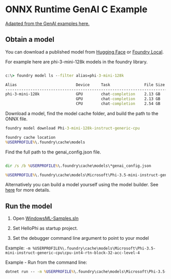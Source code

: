 # ONNX Runtime GenAI C Example

[Adapted from the GenAI examples here.](https://github.com/microsoft/onnxruntime-genai/tree/main/examples/c)

## Obtain a model

You can download a published model from [Hugging Face](https://huggingface.co/) or [Foundry Local](https://learn.microsoft.com/en-us/azure/ai-foundry/foundry-local/get-started).

For example here are phi-3-mini-128k models in the foundry library.

```cmd

c:\> foundry model ls --filter alias=phi-3-mini-128k

Alias                          Device     Task               File Size    License      Model ID
-----------------------------------------------------------------------------------------------
phi-3-mini-128k                GPU        chat-completion    2.13 GB      MIT          Phi-3-mini-128k-instruct-cuda-gpu
                               GPU        chat-completion    2.13 GB      MIT          Phi-3-mini-128k-instruct-generic-gpu
                               CPU        chat-completion    2.54 GB      MIT          Phi-3-mini-128k-instruct-generic-cpu

```

Download a model, find the model cache folder, and build the path to the ONNX file.

```cmd
foundry model download Phi-3-mini-128k-instruct-generic-cpu

foundry cache location
%USERPROFILE%\.foundry\cache\models
```

Find the full path to the genai_config.json file.

```cmd

dir /s /b %USERPROFILE%\.foundry\cache\models\*genai_config.json

%USERPROFILE%\.foundry\cache\models\Microsoft\Phi-3.5-mini-instruct-generic-cpu\cpu-int4-rtn-block-32-acc-level-4\genai_config.json

```
Alternatively you can build a model yourself using the model builder. See [here](https://github.com/microsoft/onnxruntime-genai/blob/main/src/python/py/models/README.md) for more details.

## Run the model

1. Open [WindowsML-Samples.sln](../WindowsML-Samples.sln)

2. Set HelloPhi as startup project.

3. Set the debugger command line argument to point to your model

Example: `-m %USERPROFILE%\.foundry\cache\models\Microsoft\Phi-3.5-mini-instruct-generic-cpu\cpu-int4-rtn-block-32-acc-level-4`

Example - Run from the command line:

```cmd
dotnet run -- -m %USERPROFILE%\.foundry\cache\models\Microsoft\Phi-3.5-mini-instruct-generic-cpu\cpu-int4-rtn-block-32-acc-level-4
```
